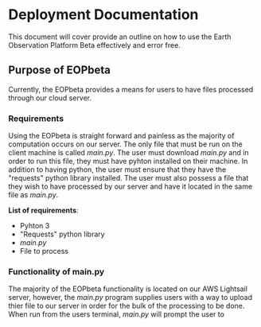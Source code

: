 # Deployment Documentation

This document will cover provide an outline on how to use the Earth Observation Platform Beta effectively and error free.

## Purpose of EOPbeta

Currently, the EOPbeta provides a means for users to have files processed through our cloud server. 

### Requirements

Using the EOPbeta is straight forward and painless as the majority of computation occurs on our server. The only file that must be run on the client machine is called _main.py_. The user must download _main.py_ and in order to run this file, they must have pyhton installed on their machine. In addition to having python, the user must ensure that they have the "requests" python library installed. The user must also possess a file that they wish to have processed by our server and have it located in the same file as _main.py_. 

__List of requirements__:
* Pyhton 3
* "Requests" python library
* _main.py_
* File to process

### Functionality of main.py

The majority of the EOPbeta functionality is located on our AWS Lightsail server, however, the _main.py_ program supplies users with a way to upload thier file to our server in order for the bulk of the processing to be done. When  run from the users terminal, _main.py_ will prompt the user to  







[main.py]: https://github.com/csamcharles/EarthObservationPlatformBeta/blob/master/cli/main.py
